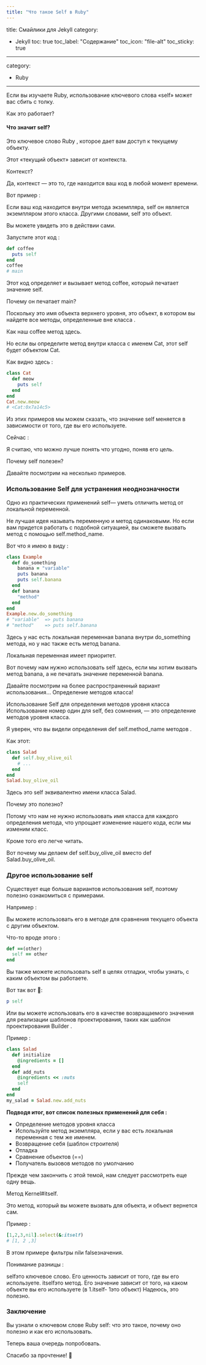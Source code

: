 ```yaml
---
title: "Что такое Self в Ruby"
---
```

title: Смайлики для Jekyll
category:
 - Jekyll
toc: true
toc_label: "Содержание"
toc_icon: "file-alt"
toc_sticky: true
---
category:
 - Ruby
---
Если вы изучаете Ruby, использование ключевого слова «self» может вас сбить с толку.

Как это работает?

#### Что значит self?

Это ключевое слово Ruby , которое дает вам доступ к текущему объекту.

Этот «текущий объект» зависит от контекста.

Контекст?

Да, контекст — это то, где находится ваш код в любой момент времени.

Вот пример :

Если ваш код находится внутри метода экземпляра, self он является экземпляром этого класса. 
Другими словами, self это объект.

Вы можете увидеть это в действии сами.

Запустите этот код :

```ruby
def coffee
  puts self
end
coffee
# main
```
Этот код определяет и вызывает метод coffee, который печатает значение self.

Почему он печатает main?

Поскольку это имя объекта верхнего уровня, это объект, в котором вы найдете все методы, определенные вне класса .

Как наш coffee метод здесь.

Но если вы определите метод внутри класса с именем Cat, этот self будет объектом Cat.

Как видно здесь :
```ruby
class Cat
  def meow
    puts self
  end
end
Cat.new.meow
# <Cat:0x7a14c5>
```
Из этих примеров мы можем сказать, что значение self меняется в зависимости от того, где вы его используете.

Сейчас :

Я считаю, что можно лучше понять что угодно, поняв его цель.

Почему self полезен?

Давайте посмотрим на несколько примеров.

### Использование Self для устранения неоднозначности

Одно из практических применений self— уметь отличить метод от локальной переменной.

Не лучшая идея называть переменную и метод одинаковыми. Но если вам придется работать с подобной ситуацией, вы 
сможете вызвать метод с помощью self.method_name.

Вот что я имею в виду :
```ruby
class Example
  def do_something
    banana = "variable"
    puts banana
    puts self.banana
  end
  def banana
    "method"
  end
end
Example.new.do_something
# "variable"  => puts banana
# "method"    => puts self.banana
```
Здесь у нас есть локальная переменная banana внутри do_something метода, но у нас также есть метод banana.

<p class="notice-info">
Локальная переменная имеет приоритет.
</p>

Вот почему нам нужно использовать self здесь, если мы хотим вызвать метод banana, а не печатать значение переменной banana.

Давайте посмотрим на более распространенный вариант использования… Определение методов класса!

Использование Self для определения методов уровня класса
Использование номер один для self, без сомнения, — это определение методов уровня класса.

Я уверен, что вы видели определения def self.method_name методов .

Как этот:
```ruby
class Salad
  def self.buy_olive_oil
    # ...
  end
end
Salad.buy_olive_oil
```
Здесь это self эквивалентно имени класса Salad.

Почему это полезно?

Потому что нам не нужно использовать имя класса для каждого определения метода, 
что упрощает изменение нашего кода, если мы изменим класс.

Кроме того его легче читать.

Вот почему мы делаем def self.buy_olive_oil вместо def Salad.buy_olive_oil.

### Другое использование self

Существует еще больше вариантов использования self, поэтому полезно ознакомиться с примерами.

Например :

Вы можете использовать его в методе для сравнения текущего объекта с другим объектом.

Что-то вроде этого :

```ruby
def ==(other)
  self == other
end
```
Вы также можете использовать self в целях отладки, чтобы узнать, с каким объектом вы работаете.

Вот так вот :muscle::
```ruby
p self
```
Или вы можете использовать его в качестве возвращаемого значения для реализации шаблонов проектирования,
таких как шаблон проектирования Builder .

Пример :
```ruby
class Salad
  def initialize
    @ingredients = []
  end
  def add_nuts
    @ingredients << :nuts
    self
  end
end
my_salad = Salad.new.add_nuts
```
**Подводя итог, вот список полезных применений для себя :**

- Определение методов уровня класса
- Используйте метод экземпляра, если у вас есть локальная переменная с тем же именем.
- Возвращение себя (шаблон строителя)
- Отладка
- Сравнение объектов (==)
- Получатель вызовов методов по умолчанию

Прежде чем закончить с этой темой, нам следует рассмотреть еще одну вещь.

Метод Kernel#itself.

Это метод, который вы можете вызвать для объекта, и объект вернется сам.

Пример :
```ruby
[1,2,3,nil].select(&:itself)
# [1, 2 ,3]
```
В этом примере фильтры nilи falseзначения.

Понимание разницы :

selfэто ключевое слово. Его ценность зависит от того, где вы его используете.
itselfэто метод. Его значение зависит от того, на каком объекте вы его используете (в 1.itself- 1это объект)
Надеюсь, это полезно.

### Заключение
Вы узнали о ключевом слове Ruby self: что это такое, почему оно полезно и как его использовать.

Теперь ваша очередь попробовать.

Спасибо за прочтение! :wave:
